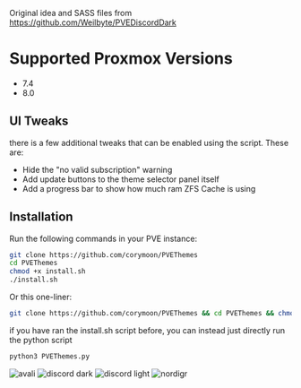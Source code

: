 Original idea and SASS files from https://github.com/Weilbyte/PVEDiscordDark

# Supported Proxmox Versions
- 7.4
- 8.0

## UI Tweaks
there is a few additional tweaks that can be enabled using the script. These are:
- Hide the "no valid subscription" warning
- Add update buttons to the theme selector panel itself
- Add a progress bar to show how much ram ZFS Cache is using

## Installation
Run the following commands in your PVE instance:
```bash
git clone https://github.com/corymoon/PVEThemes
cd PVEThemes
chmod +x install.sh
./install.sh
```

Or this one-liner:
```bash
git clone https://github.com/corymoon/PVEThemes && cd PVEThemes && chmod +x install.sh && ./install.sh
```

if you have ran the install.sh script before, you can instead just directly run the python script
```bash
python3 PVEThemes.py
```

![avali](./themes/previews/theme-avali.png)
![discord dark](./themes/previews/theme-discord-dark.png)
![discord light](./themes/previews/theme-discord-light.png)
![nordigr](./themes/previews/theme-nordigr.png)
